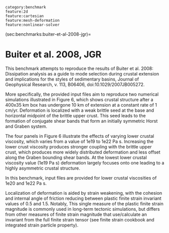 ```{tags}
category:benchmark
feature:2d
feature:cartesian
feature:mesh-deformation
feature:nonlinear-solver
```

(sec:benchmarks:buiter-et-al-2008-jgr)=
# Buiter et al. 2008, JGR

This benchmark attempts to reproduce the results of Buiter et al. 2008:
  Dissipation analysis as a guide to mode selection during crustal
  extension and implications for the styles of sedimentary basins,
  Journal of Geophysical Research, v. 113, B06406,
  doi:10.1029/2007JB005272.

More specifically, the provided input files aim to reproduce two numerical
simulations illustrated in Figure 6, which shows crustal structure after
a 400x35 km box has undergone 10 km of extension at a constant rate of
1 cm/yr. Deformation is localized with a weak brittle seed at the base
and horizontal midpoint of the brittle upper crust. This seed leads to the
formation of conjugate shear bands that form an initially symmetric Horst
and Graben system.

The four panels in Figure 6 illustrate the effects of varying lower crustal
viscosity, which varies from a value of 1e19 to 1e22 Pa s. Increasing the
lower crust viscosity produces stronger coupling with the brittle upper crust,
which produces more widely distributed deformation and less offset along the
Graben bounding shear bands. At the lowest lower crustal viscosity value
(1e19 Pa s) deformation largely focuses onto one leading to a highly
asymmetric crustal structure.

In this benchmark, input files are provided for lower crustal viscosities
of 1e20 and 1e22 Pa s.

Localization of deformation is aided by strain weakening, with the cohesion
and internal angle of friction reducing between plastic finite strain invariant
values of 0.5 and 1.5. Notably, This single measure of the plastic finite strain
magnitude is commonly used in long-term tectonic simulations, but differs from
other measures of finite strain magnitude that use/calculate an invariant from
the full finite strain tensor (see finite strain cookbook and integrated strain
particle property).
